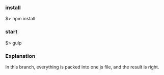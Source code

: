 ### install 
$> npm install

### start
$> gulp

### Explanation
In this branch, everything is packed into one js file, and the result is right.
